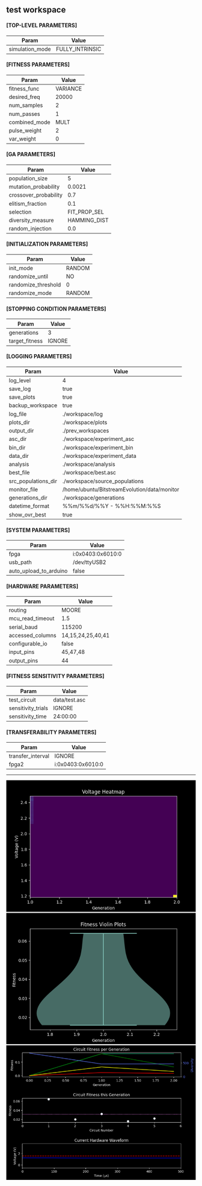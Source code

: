 test workspace  
-----
#### [TOP-LEVEL PARAMETERS]  
| Param | Value |  
|---|---|  
simulation_mode | FULLY_INTRINSIC  
#### [FITNESS PARAMETERS]  
| Param | Value |  
|---|---|  
fitness_func | VARIANCE  
desired_freq | 20000  
num_samples | 2  
num_passes | 1  
combined_mode | MULT  
pulse_weight | 2  
var_weight | 0  
#### [GA PARAMETERS]  
| Param | Value |  
|---|---|  
population_size | 5  
mutation_probability | 0.0021  
crossover_probability | 0.7  
elitism_fraction | 0.1  
selection | FIT_PROP_SEL  
diversity_measure | HAMMING_DIST  
random_injection | 0.0  
#### [INITIALIZATION PARAMETERS]  
| Param | Value |  
|---|---|  
init_mode | RANDOM  
randomize_until | NO  
randomize_threshold | 0  
randomize_mode | RANDOM  
#### [STOPPING CONDITION PARAMETERS]  
| Param | Value |  
|---|---|  
generations | 3  
target_fitness | IGNORE  
#### [LOGGING PARAMETERS]  
| Param | Value |  
|---|---|  
log_level | 4  
save_log | true  
save_plots | true  
backup_workspace | true  
log_file | ./workspace/log  
plots_dir | ./workspace/plots  
output_dir | ./prev_workspaces  
asc_dir | ./workspace/experiment_asc  
bin_dir | ./workspace/experiment_bin  
data_dir | ./workspace/experiment_data  
analysis | ./workspace/analysis  
best_file | ./workspace/best.asc  
src_populations_dir | ./workspace/source_populations  
monitor_file | /home/ubuntu/BitstreamEvolution/data/monitor  
generations_dir | ./workspace/generations  
datetime_format | %%m/%%d/%%Y - %%H:%%M:%%S  
show_ovr_best | true  
#### [SYSTEM PARAMETERS]  
| Param | Value |  
|---|---|  
fpga | i:0x0403:0x6010:0  
usb_path | /dev/ttyUSB2  
auto_upload_to_arduino | false  
#### [HARDWARE PARAMETERS]  
| Param | Value |  
|---|---|  
routing | MOORE  
mcu_read_timeout | 1.5  
serial_baud | 115200  
accessed_columns | 14,15,24,25,40,41  
configurable_io | false  
input_pins | 45,47,48  
output_pins | 44  
#### [FITNESS SENSITIVITY PARAMETERS]  
| Param | Value |  
|---|---|  
test_circuit | data/test.asc  
sensitivity_trials | IGNORE  
sensitivity_time | 24:00:00  
#### [TRANSFERABILITY PARAMETERS]  
| Param | Value |  
|---|---|  
transfer_interval | IGNORE  
fpga2 | i:0x0403:0x6010:0  
-----
![heatmap.png](plots/heatmap.png)
![violin_plots.png](plots/violin_plots.png)
![main.png](plots/main.png)
